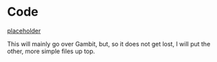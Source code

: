 # Code
[placeholder](https://github.com/Delus1onL/Images/blob/main/TVBootScreen.png)

This will mainly go over Gambit, but, so it does not get lost, I will put the other, more simple files up top.
